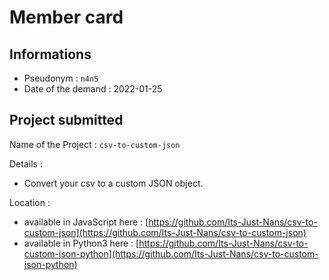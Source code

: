 # Member card

## Informations

- Pseudonym : `n4n5`
- Date of the demand : 2022-01-25

## Project submitted

Name of the Project : `csv-to-custom-json`

Details :
- Convert your csv to a custom JSON object.

Location :
- available in JavaScript here : [https://github.com/Its-Just-Nans/csv-to-custom-json](https://github.com/Its-Just-Nans/csv-to-custom-json)
- available in Python3 here : [https://github.com/Its-Just-Nans/csv-to-custom-json-python](https://github.com/Its-Just-Nans/csv-to-custom-json-python)